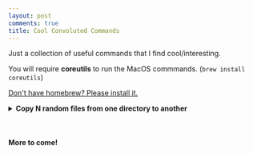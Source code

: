 ```yaml
---
layout: post
comments: true
title: Cool Convoluted Commands
---
```


Just a collection of useful commands that I find cool/interesting.
&nbsp;


You will require **coreutils** to run the MacOS commmands. (`brew install coreutils`) 
&nbsp;

[Don't have homebrew? Please install it.](https://brew.sh/)
&nbsp;
&nbsp;
&nbsp;


<details><summary><b>Copy N random files from one directory to another</b></summary>

<ul style="font-size:16px">

<p> Good for messing around with a small sample from a large dataset. You can also add a regex pattern if you wish to filter.</p>

<p> MacOS: </p>
<code>
gshuf -zn <i>FILE_COUNT</i> -e <i>PATTERN</i> | xargs -0 gcp -vt <i>TARGET_DIR</i>
</code>

<p>Linux:</p>
<code>
shuf -zn <i>FILE_COUNT</i> -e <i>PATTERN</i> | xargs -0 cp -vt <i>TARGET_DIR</i>
</code>

<p>You may encounter an error: <code>`shuf: Argument list too long`. </code> </p>

<p> In this case, we can pipe the arguments as follows: </p>

<p>MacOS:</p>
<code>
find <i>SOURCE_DIR</i> -mindepth 1 -maxdepth 1 ! -name <i>PATTERN</i> -print0 | gshuf -n <i>FILE_COUNT</i> -z | xargs -0 gcp -t <i>TARGET_DIR</i>
</code>

<p>Linux:</p>
<code>
find <i>SOURCE_DIR</i> -mindepth 1 -maxdepth 1 ! -name <i>PATTERN</i> -print0 | shuf -n <i>FILE_COUNT</i> -z | xargs -0  cp -t <i>TARGET_DIR</i>
</code>

<p>You can even tweak these commands so that you can copy N random **lines** from one file to another . Useful in those cases where all your data is in one file. (*Hint:* use 🐱)</p>


</details>


<!-- <details><summary>Find non-empty files in a directory</summary>
<p>

Same for MacOS and Linux 
```
find <DIR_NAME> -not -empty -ls 
```
You can change this command to find the names of the empty file names. 
```
find <DIR_NAME> -empty -ls
```

And to find the number of files, simply pipe the output of any of these commands to `wc - l`.

</p>
</details>

<details><summary>Join files horizontally using a Primary Key</summary>
<p>
Same for MacOS and Linux 

Useful for joining CSV's. This process requires that your data is complete and clean, so not sure how useful this is. However, it's a very fast procedure to join two CSVs after removing missing information (I will add a few commands that can help with this!). 

Suppose you have the following two CSV's: 
```
> cat 1.csv
Arjun,Purple,MacOS,Table Tennis
Sanja,Black,Ubuntu,Netflix
Russell,Red,Windows,Dota2


> cat 2.csv
Russell,C++
Sanja,Pyhon
Arjun,PHP
```
And we want to create a single CSV using the names as our primary key.

We could do the following:

Sort both files by their primary key (located in the first column).
```
sort -t"," -k1  1.csv > 1_sorted.csv
sort -t"," -k1  2.csv > 2_sorted.csv
``` 
Now cut the 2nd column from `2_sorted` and add to `1_sorted` using the `cut` and `paste` commands.
```
cut -d',' -f2 2_sorted.csv > 2_sorted_fav_lang.csv
paste -d, 1_sorted.csv 2_sorted_fav_lang.csv > final.csv
```
Let's take a look:
```
> cat final.csv
Arjun,Purple,MacOS,Table Tennis,PHP
Russell,Red,Windows,Dota2,C++
Sanja,Black,Ubuntu,Netflix,Pyhon
```
</p>
</details> -->
&nbsp;
&nbsp;
&nbsp;

#### More to come!
&nbsp;
&nbsp;
&nbsp;
&nbsp;








